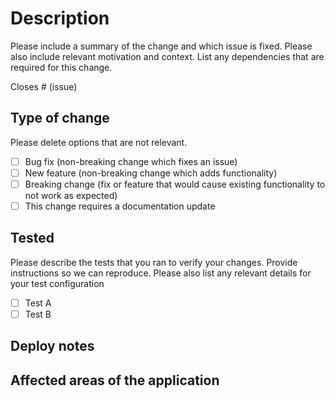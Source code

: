 # Description

Please include a summary of the change and which issue is fixed. Please also include relevant motivation and context. List any dependencies that are required for this change.

Closes # (issue)

## Type of change

Please delete options that are not relevant.

- [ ] Bug fix (non-breaking change which fixes an issue)
- [ ] New feature (non-breaking change which adds functionality)
- [ ] Breaking change (fix or feature that would cause existing functionality to not work as expected)
- [ ] This change requires a documentation update

## Tested

Please describe the tests that you ran to verify your changes. Provide instructions so we can reproduce. Please also list any relevant details for your test configuration

- [ ] Test A
- [ ] Test B

## Deploy notes

## Affected areas of the application
